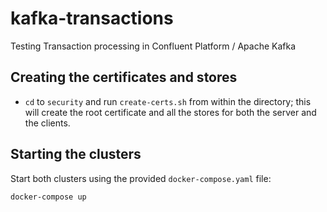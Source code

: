 # kafka-transactions

Testing Transaction processing in Confluent Platform / Apache Kafka

## Creating the certificates and stores

- `cd` to `security` and run `create-certs.sh` from within the directory; this will create the root certificate and all the stores for both the server and the clients.

## Starting the clusters

Start both clusters using the provided `docker-compose.yaml` file:

```bash
docker-compose up
```


